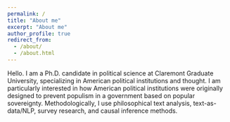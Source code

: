 ```yaml
---
permalink: /
title: "About me"
excerpt: "About me"
author_profile: true
redirect_from: 
  - /about/
  - /about.html
---
```


Hello. I am a Ph.D. candidate in political science at Claremont Graduate University, specializing in American political institutions and thought. I am particularly interested in how American political institutions were originally designed to prevent populism in a government based on popular sovereignty. Methodologically, I use philosophical text analysis, text-as-data/NLP, survey research, and causal inference methods.
